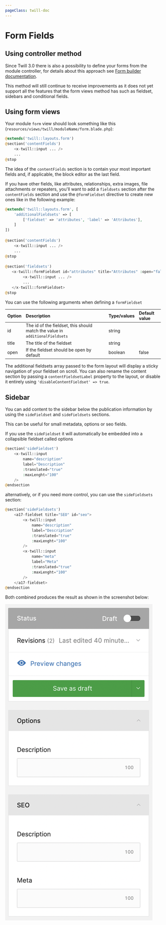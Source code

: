 ```yaml
---
pageClass: twill-doc
---
```


# Form Fields

## Using controller method

Since Twill 3.0 there is also a possibility to define your forms from the module controller,
for details about this approach see [Form builder documentation](../crud-modules/form-builder.md).

This method will still continue to receive improvements as it does not yet support all the features
that the form views method has such as fieldset, sidebars and conditional fields.

## Using form views

Your module `form` view should look something like this (`resources/views/twill/moduleName/form.blade.php`):

```php
@extends('twill::layouts.form')
@section('contentFields')
    <x-twill::input ... />
    ...
@stop
```

The idea of the `contentFields` section is to contain your most important fields and, if applicable, the block editor as
the last field.

If you have other fields, like attributes, relationships, extra images, file attachments or repeaters, you'll want to
add a `fieldsets` section after the `contentFields` section and use the `@formFieldset` directive to create new ones
like in the following example:

```php
@extends('twill::layouts.form', [
    'additionalFieldsets' => [
        ['fieldset' => 'attributes', 'label' => 'Attributes'],
    ]
])

@section('contentFields')
    <x-twill::input ... />
    ...
@stop

@section('fieldsets')
   <x-twill::formFieldset id="attributes" title="Attributes" :open="false">
        <x-twill::input ... />
        ...
   </x-twill::formFieldset>
@stop
```

You can use the following arguments when defining a `formFieldset`

| Option      | Description                                                                  | Type/values    | Default value |
|:------------|:-----------------------------------------------------------------------------|:---------------|:--------------|
| id          | The id of the fieldset, this should match the value in `additionalFieldsets` | string         |               |
| title       | The title of the fieldset                                                    | string         |               |
| open        | If the fieldset should be open by default                                    | boolean        | false         |

The additional fieldsets array passed to the form layout will display a sticky navigation of your fieldset on scroll.
You can also rename the content section by passing a `contentFieldsetLabel` property to the layout, or disable it
entirely using
`'disableContentFieldset' => true`.

## Sidebar

You can add content to the sidebar below the publication information by using the `sideFieldset` and `sideFieldsets`
sections.

This can be useful for small metadata, options or seo fields.

If you use the `sideFieldset` it will automatically be embedded into a collapsible fieldset called options

```php
@section('sideFieldset')
    <x-twill::input
        name="description"
        label="Description"
        :translated="true"
        :maxLenght="100"
    />
@endsection
```

alternatively, or if you need more control, you can use the `sideFieldsets` section:

```php
@section('sideFieldsets')
    <a17-fieldset title="SEO" id="seo">
        <x-twill::input
            name="description"
            label="Description"
            :translated="true"
            :maxLenght="100"
        />
        <x-twill::input
            name="meta"
            label="Meta"
            :translated="true"
            :maxLenght="100"
        />
    </a17-fieldset>
@endsection
```

Both combined produces the result as shown in the screenshot below:

![screenshot](../.vuepress/public/_media/screenshot-sidebar.png)
